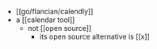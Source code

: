- [[go/flancian/calendly]]
- a [[calendar tool]]
	- not [[open source]]
		- its open source alternative is [[x]]